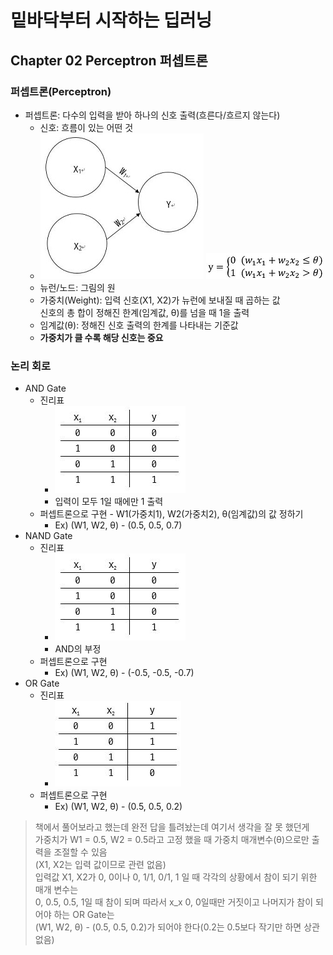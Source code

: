# 밑바닥부터 시작하는 딥러닝
## Chapter 02 Perceptron 퍼셉트론
### 퍼셉트론(Perceptron)
- 퍼셉트론: 다수의 입력을 받아 하나의 신호 출력(흐른다/흐르지 않는다)
    - 신호: 흐름이 있는 어떤 것
    - ![입력 2개 퍼셉트론](C02_images/C02_01.jpg) ![수식](C02_images/C02_02.jpg) 
    - 뉴런/노드: 그림의 원
    - 가중치(Weight): 입력 신호(X1, X2)가 뉴런에 보내질 때 곱하는 값<br>
    신호의 총 합이 정해진 한계(임계값, θ)를 넘을 때 1을 출력
    - 임계값(θ): 정해진 신호 출력의 한계를 나타내는 기준값
    - **가중치가 클 수록 해당 신호는 중요**

### 논리 회로
- AND Gate
    - 진리표
        - ![AND Gate 진리표](C02_images/C02_03.jpg)
        - 입력이 모두 1일 때에만 1 출력
    - 퍼셉트론으로 구현 - W1(가중치1), W2(가중치2), θ(임계값)의 값 정하기
        - Ex) (W1, W2, θ) - (0.5, 0.5, 0.7) 
- NAND Gate
    - 진리표
        - ![NAND Gate 진리표](C02_images/C02_03.jpg)
        - AND의 부정
    - 퍼셉트론으로 구현
        - Ex) (W1, W2, θ) - (-0.5, -0.5, -0.7)
- OR Gate
    - 진리표
        - ![OR Gate 진리표](C02_images/C02_04.jpg)
    - 퍼셉트론으로 구현
        - Ex) (W1, W2, θ) - (0.5, 0.5, 0.2)
        
>책에서 풀어보라고 했는데 완전 답을 틀려놨는데 여기서 생각을 잘 못 했던게<br>
>가중치가 W1 = 0.5, W2 = 0.5라고 고정 했을 때 가중치 매개변수(θ)으로만 출력을 조절할 수 있음<br>
>(X1, X2는 입력 값이므로 관련 없음)<br>
>입력값 X1, X2가 0, 0이나 0, 1/1, 0/1, 1 일 때 각각의 상황에서 참이 되기 위한 매개 변수는<br>
>0, 0.5, 0.5, 1일 때 참이 되며 따라서 x_x 0, 0일때만 거짓이고 나머지가 참이 되어야 하는 OR Gate는<br>
>(W1, W2, θ) - (0.5, 0.5, 0.2)가 되어야 한다(0.2는 0.5보다 작기만 하면 상관없음)
